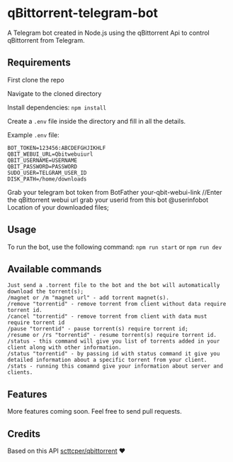 # qBittorrent-telegram-bot

A Telegram bot created in Node.js using the qBittorrent Api to control qBittorrent from Telegram.

## Requirements

First clone the repo

Navigate to the cloned directory

Install dependencies: `npm install`

Create a `.env` file inside the directory and fill in all the details.

Example `.env` file:

```
BOT_TOKEN=123456:ABCDEFGHJIKHLF 
QBIT_WEBUI_URL=Qbitwebuiurl
QBIT_USERNAME=USERNAME 
QBIT_PASSWORD=PASSWORD
SUDO_USER=TELGRAM_USER_ID 
DISK_PATH=/home/downloads
```
Grab your telegram bot token from BotFather
your-qbit-webui-link //Enter the qBittorrent webui url
grab your userid from this bot @userinfobot
Location of your downloaded files;

## Usage

To run the bot, use the following command: `npm run start` or `npm run dev`

## Available commands

```
Just send a .torrent file to the bot and the bot will automatically download the torrent(s);
/magnet or /m "magnet url" - add torrent magnet(s).
/remove "torrentid" - remove torrent from client without data require torrent id.
/cancel "torrentid" - remove torrent from client with data must require torrent id
/pause "torrentid" - pause torrent(s) require torrent id;
/resume or /rs "torrentid" - resume torrent(s) require torrent id.
/status - this command will give you list of torrents added in your client along with other information.
/status "torrentid" - by passing id with status command it give you detailed information about a specific torrent from your client.
/stats - running this comamnd give your information about server and clients.

```

## Features

More features coming soon. Feel free to send pull requests.

## Credits

Based on this API [scttcper/qbittorrent](https://github.com/scttcper/qbittorrent) ❤️
